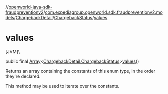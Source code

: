 //[openworld-java-sdk-fraudpreventionv2](../../../../index.md)/[com.expediagroup.openworld.sdk.fraudpreventionv2.models](../../index.md)/[ChargebackDetail](../index.md)/[ChargebackStatus](index.md)/[values](values.md)

# values

[JVM]\

public final [Array](https://kotlinlang.org/api/latest/jvm/stdlib/kotlin/-array/index.html)&lt;[ChargebackDetail.ChargebackStatus](index.md)&gt;[values](values.md)()

Returns an array containing the constants of this enum type, in the order they're declared.

This method may be used to iterate over the constants.
